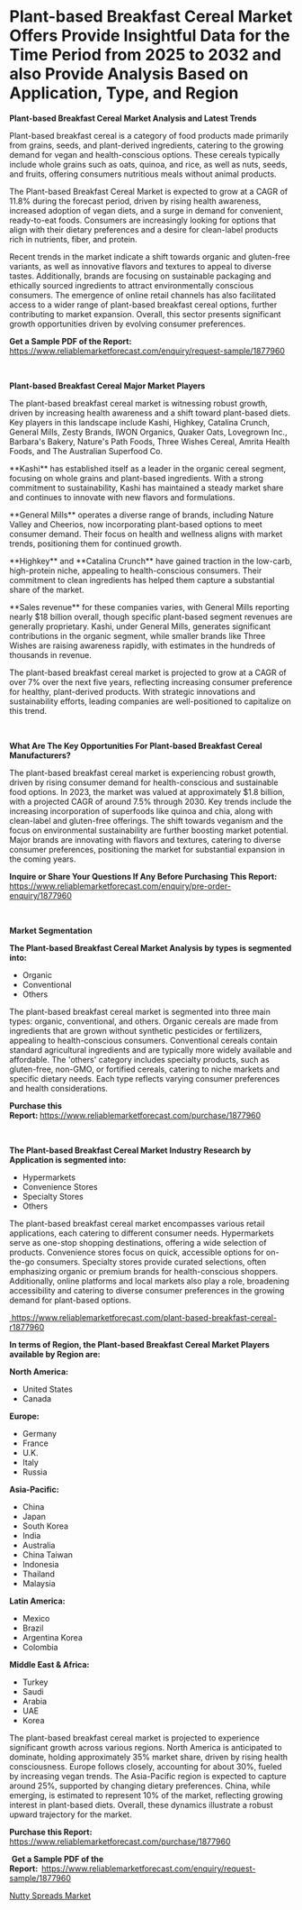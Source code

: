 <p><h1>Plant-based Breakfast Cereal Market Offers Provide Insightful Data for the Time Period from 2025 to 2032 and also Provide Analysis Based on Application, Type, and Region</h1></p><p><strong>Plant-based Breakfast Cereal Market Analysis and Latest Trends</strong></p>
<p><p>Plant-based breakfast cereal is a category of food products made primarily from grains, seeds, and plant-derived ingredients, catering to the growing demand for vegan and health-conscious options. These cereals typically include whole grains such as oats, quinoa, and rice, as well as nuts, seeds, and fruits, offering consumers nutritious meals without animal products. </p><p>The Plant-based Breakfast Cereal Market is expected to grow at a CAGR of 11.8% during the forecast period, driven by rising health awareness, increased adoption of vegan diets, and a surge in demand for convenient, ready-to-eat foods. Consumers are increasingly looking for options that align with their dietary preferences and a desire for clean-label products rich in nutrients, fiber, and protein.</p><p>Recent trends in the market indicate a shift towards organic and gluten-free variants, as well as innovative flavors and textures to appeal to diverse tastes. Additionally, brands are focusing on sustainable packaging and ethically sourced ingredients to attract environmentally conscious consumers. The emergence of online retail channels has also facilitated access to a wider range of plant-based breakfast cereal options, further contributing to market expansion. Overall, this sector presents significant growth opportunities driven by evolving consumer preferences.</p></p>
<p><strong>Get a Sample PDF of the Report:&nbsp;</strong> <a href="https://www.reliablemarketforecast.com/enquiry/request-sample/1877960?utm_campaign=1832&utm_medium=2&utm_source=Github&utm_content=ia&utm_term=15022025&utm_id=plant-based-breakfast-cereal">https://www.reliablemarketforecast.com/enquiry/request-sample/1877960</a></p>
<p>&nbsp;</p>
<p><strong>Plant-based Breakfast Cereal Major Market Players</strong></p>
<p><p>The plant-based breakfast cereal market is witnessing robust growth, driven by increasing health awareness and a shift toward plant-based diets. Key players in this landscape include Kashi, Highkey, Catalina Crunch, General Mills, Zesty Brands, IWON Organics, Quaker Oats, Lovegrown Inc., Barbara's Bakery, Nature's Path Foods, Three Wishes Cereal, Amrita Health Foods, and The Australian Superfood Co.</p><p>**Kashi** has established itself as a leader in the organic cereal segment, focusing on whole grains and plant-based ingredients. With a strong commitment to sustainability, Kashi has maintained a steady market share and continues to innovate with new flavors and formulations.</p><p>**General Mills** operates a diverse range of brands, including Nature Valley and Cheerios, now incorporating plant-based options to meet consumer demand. Their focus on health and wellness aligns with market trends, positioning them for continued growth.</p><p>**Highkey** and **Catalina Crunch** have gained traction in the low-carb, high-protein niche, appealing to health-conscious consumers. Their commitment to clean ingredients has helped them capture a substantial share of the market.</p><p>**Sales revenue** for these companies varies, with General Mills reporting nearly $18 billion overall, though specific plant-based segment revenues are generally proprietary. Kashi, under General Mills, generates significant contributions in the organic segment, while smaller brands like Three Wishes are raising awareness rapidly, with estimates in the hundreds of thousands in revenue.</p><p>The plant-based breakfast cereal market is projected to grow at a CAGR of over 7% over the next five years, reflecting increasing consumer preference for healthy, plant-derived products. With strategic innovations and sustainability efforts, leading companies are well-positioned to capitalize on this trend.</p></p>
<p>&nbsp;</p>
<p><strong>What Are The Key Opportunities For Plant-based Breakfast Cereal Manufacturers?</strong></p>
<p><p>The plant-based breakfast cereal market is experiencing robust growth, driven by rising consumer demand for health-conscious and sustainable food options. In 2023, the market was valued at approximately $1.8 billion, with a projected CAGR of around 7.5% through 2030. Key trends include the increasing incorporation of superfoods like quinoa and chia, along with clean-label and gluten-free offerings. The shift towards veganism and the focus on environmental sustainability are further boosting market potential. Major brands are innovating with flavors and textures, catering to diverse consumer preferences, positioning the market for substantial expansion in the coming years.</p></p>
<p><strong>Inquire or Share Your Questions If Any Before Purchasing This Report:</strong> <a href="https://www.reliablemarketforecast.com/enquiry/pre-order-enquiry/1877960?utm_campaign=1832&utm_medium=2&utm_source=Github&utm_content=ia&utm_term=15022025&utm_id=plant-based-breakfast-cereal">https://www.reliablemarketforecast.com/enquiry/pre-order-enquiry/1877960</a></p>
<p>&nbsp;</p>
<p><strong>Market Segmentation</strong></p>
<p><strong>The Plant-based Breakfast Cereal Market Analysis by types is segmented into:</strong></p>
<p><ul><li>Organic</li><li>Conventional</li><li>Others</li></ul></p>
<p><p>The plant-based breakfast cereal market is segmented into three main types: organic, conventional, and others. Organic cereals are made from ingredients that are grown without synthetic pesticides or fertilizers, appealing to health-conscious consumers. Conventional cereals contain standard agricultural ingredients and are typically more widely available and affordable. The 'others' category includes specialty products, such as gluten-free, non-GMO, or fortified cereals, catering to niche markets and specific dietary needs. Each type reflects varying consumer preferences and health considerations.</p></p>
<p><strong>Purchase this Report:&nbsp;</strong><a href="https://www.reliablemarketforecast.com/purchase/1877960?utm_campaign=1832&utm_medium=2&utm_source=Github&utm_content=ia&utm_term=15022025&utm_id=plant-based-breakfast-cereal">https://www.reliablemarketforecast.com/purchase/1877960</a></p>
<p>&nbsp;</p>
<p><strong>The Plant-based Breakfast Cereal Market Industry Research by Application is segmented into:</strong></p>
<p><ul><li>Hypermarkets</li><li>Convenience Stores</li><li>Specialty Stores</li><li>Others</li></ul></p>
<p><p>The plant-based breakfast cereal market encompasses various retail applications, each catering to different consumer needs. Hypermarkets serve as one-stop shopping destinations, offering a wide selection of products. Convenience stores focus on quick, accessible options for on-the-go consumers. Specialty stores provide curated selections, often emphasizing organic or premium brands for health-conscious shoppers. Additionally, online platforms and local markets also play a role, broadening accessibility and catering to diverse consumer preferences in the growing demand for plant-based options.</p></p>
<p><a href="https://www.reliablemarketforecast.com/plant-based-breakfast-cereal-r1877960?utm_campaign=1832&utm_medium=2&utm_source=Github&utm_content=ia&utm_term=15022025&utm_id=plant-based-breakfast-cereal">&nbsp;https://www.reliablemarketforecast.com/plant-based-breakfast-cereal-r1877960</a></p>
<p><strong>In terms of Region, the Plant-based Breakfast Cereal Market Players available by Region are:</strong></p>
<p>
    <p> <strong> North America: </strong>
        <ul>
            <li>United States</li>
            <li>Canada</li>
        </ul>
        </p> 
    <p> <strong> Europe: </strong>
        <ul>
            <li>Germany</li>
            <li>France</li>
            <li>U.K.</li>
            <li>Italy</li>
            <li>Russia</li>
        </ul>
        </p> 
    <p> <strong> Asia-Pacific: </strong>
        <ul>
            <li>China</li>
            <li>Japan</li>
            <li>South Korea</li>
            <li>India</li>
            <li>Australia</li>
            <li>China Taiwan</li>
            <li>Indonesia</li>
            <li>Thailand</li>
            <li>Malaysia</li>
        </ul>
        </p> 
    <p> <strong> Latin America: </strong>
        <ul>
            <li>Mexico</li>
            <li>Brazil</li>
            <li>Argentina Korea</li>
            <li>Colombia</li>
        </ul>
        </p> 
    <p> <strong> Middle East & Africa: </strong>
        <ul>
            <li>Turkey</li>
            <li>Saudi</li>
            <li>Arabia</li>
            <li>UAE</li>
            <li>Korea</li>
        </ul>
    </p>
    </p>
<p><p>The plant-based breakfast cereal market is projected to experience significant growth across various regions. North America is anticipated to dominate, holding approximately 35% market share, driven by rising health consciousness. Europe follows closely, accounting for about 30%, fueled by increasing vegan trends. The Asia-Pacific region is expected to capture around 25%, supported by changing dietary preferences. China, while emerging, is estimated to represent 10% of the market, reflecting growing interest in plant-based diets. Overall, these dynamics illustrate a robust upward trajectory for the market.</p></p>
<p><strong>Purchase this Report: </strong><a href="https://www.reliablemarketforecast.com/purchase/1877960?utm_campaign=1832&utm_medium=2&utm_source=Github&utm_content=ia&utm_term=15022025&utm_id=plant-based-breakfast-cereal">https://www.reliablemarketforecast.com/purchase/1877960</a></p>
<p>&nbsp;<strong>Get a Sample PDF of the Report:&nbsp;&nbsp;</strong><a href="https://www.reliablemarketforecast.com/enquiry/request-sample/1877960?utm_campaign=1832&utm_medium=2&utm_source=Github&utm_content=ia&utm_term=15022025&utm_id=plant-based-breakfast-cereal">https://www.reliablemarketforecast.com/enquiry/request-sample/1877960</a></p>
<p><strong></strong></p>
<p><p><a href="https://github.com/AKSHATREPORTPRIME/Market-Research-Report-List-7/blob/main/nutty-spreads-market.md?utm_campaign=1832&utm_medium=2&utm_source=Github&utm_content=ia&utm_term=15022025&utm_id=plant-based-breakfast-cereal">Nutty Spreads Market</a></p></p>